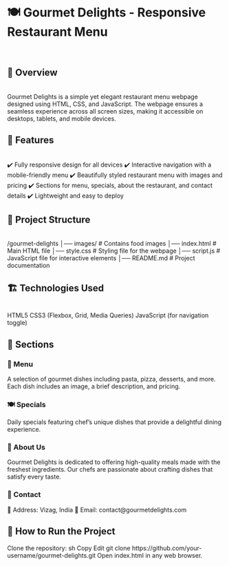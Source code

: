 <h1>🍽️ Gourmet Delights - Responsive Restaurant Menu</h1><br>
<h2>📌 Overview</h2><br>
Gourmet Delights is a simple yet elegant restaurant menu webpage designed using HTML, CSS, and JavaScript. The webpage ensures a seamless experience across all screen sizes, making it accessible on desktops, tablets, and mobile devices.<br>

<h2>🎯 Features</h2><br>
✔️ Fully responsive design for all devices
✔️ Interactive navigation with a mobile-friendly menu
✔️ Beautifully styled restaurant menu with images and pricing
✔️ Sections for menu, specials, about the restaurant, and contact details
✔️ Lightweight and easy to deploy

<h2>📂 Project Structure</h2><br>
/gourmet-delights  
│── images/             # Contains food images  
│── index.html          # Main HTML file  
│── style.css           # Styling file for the webpage  
│── script.js           # JavaScript file for interactive elements  
│── README.md           # Project documentation  

<h2>🏗️ Technologies Used</h2><br>
HTML5
CSS3 (Flexbox, Grid, Media Queries)
JavaScript (for navigation toggle)
<h2>📍 Sections</h2>
<h3>🥘 Menu</h3>
A selection of gourmet dishes including pasta, pizza, desserts, and more. Each dish includes an image, a brief description, and pricing.

<h3>🍽️ Specials</h3>
Daily specials featuring chef’s unique dishes that provide a delightful dining experience.

<h3>🏨 About Us</h3>
Gourmet Delights is dedicated to offering high-quality meals made with the freshest ingredients. Our chefs are passionate about crafting dishes that satisfy every taste.

<h3>📍 Contact</h3>
📍 Address: Vizag, India
📧 Email: contact@gourmetdelights.com

<h2>🚀 How to Run the Project</h2>
Clone the repository:
sh
Copy
Edit
git clone https://github.com/your-username/gourmet-delights.git
Open index.html in any web browser.
